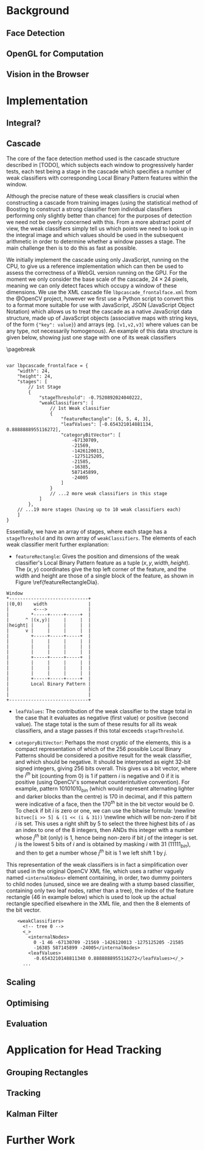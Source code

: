 Background
==========

Face Detection
--------------

OpenGL for Computation
----------------------

Vision in the Browser
---------------------

Implementation
==============

Integral?
---------

Cascade
-------

The core of the face detection method used is the cascade structure described
in [TODO], which subjects each window to progressively harder tests, each test
being a stage in the cascade which specifies a number of weak classifiers with
corresponding Local Binary Pattern features within the window.

Although the precise nature of these weak classifiers is crucial when
constructing a cascade from training images (using the statistical method of
Boosting to construct a strong classifier from individual classifiers
performing only slightly better than chance) for the purposes of detection we
need not be overly concerned with this. From a more abstract point of view,
the weak classifiers simply tell us which points we need to look up in the
integral image and which values should be used in the subsequent arithmetic in
order to determine whether a window passes a stage. The main challenge then is
to do this as fast as possible.

We initially implement the cascade using only JavaScript, running on the CPU,
to give us a reference implementation which can then be used to assess the
correctness of a WebGL version running on the GPU. For the moment we only
consider the base scale of the cascade, $24\times24$ pixels, meaning we can only
detect faces which occupy a window of these dimensions. We use the XML cascade file
`lbpcascade_frontalface.xml` from the @OpenCV project, however we first use a
Python script to convert this to a format more suitable for use with
JavaScript, JSON (JavaScript Object Notation) which allows us to treat the
cascade as a native JavaScript data structure, made up of JavaScript objects (associative maps with string keys, of the form `{"key": value}`)
and arrays (eg. `[v1,v2,v3]` where values can be any type, not necessarily homogenous). An example of this data structure is given below, showing just one stage with one of its weak classifiers

\pagebreak

~~~~ {.javascript}

var lbpcascade_frontalface = {
    "width": 24, 
    "height": 24, 
    "stages": [
        // 1st Stage
        {
            "stageThreshold": -0.7520892024040222,
            "weakClassifiers": [
                // 1st Weak classifier
                {
                    "featureRectangle": [6, 5, 4, 3],
                    "leafValues": [-0.654321014881134, 0.8888888955116272], 
                    "categoryBitVector": [
                        -67130709, 
                        -21569, 
                        -1426120013, 
                        -1275125205, 
                        -21585, 
                        -16385, 
                        587145899, 
                        -24005
                    ]
                }
                // ...2 more weak classifiers in this stage
            ]
        },
    // ...19 more stages (having up to 10 weak classifiers each)
    ]
}

~~~~

Essentially, we have an array of stages, where each stage has a
`stageThreshold` and its own array of `weakClassifiers`. The elements of each
weak classifier merit further explanation:

* `featureRectangle`: Gives the position and dimensions of the weak
classifier's Local Binary Pattern feature as a tuple $(x,y,width,height)$. The
$(x,y)$ coordinates give the top left corner of the feature, and the width and
height are those of a single block of the feature, as shown in Figure
\ref{featureRectangleDia}.

~~~~ {.ditaa .no-separation .no-shadows .scale:0.8 "Interpretation of `featureRectangle` values \label{featureRectangleDia}"}
Window
*-----------------------------+
|(0,0)    width               |
|         <--->               |
|        *-----+-----+-----+  | 
|      ^ |(x,y)|     |     |  | 
|height| |     |     |     |  | 
|      v |     |     |     |  | 
|        +-----+-----+-----+  | 
|        |     |     |     |  | 
|        |     |     |     |  | 
|        |     |     |     |  | 
|        +-----+-----+-----+  | 
|        |     |     |     |  | 
|        |     |     |     |  | 
|        |     |     |     |  | 
|        +-----+-----+-----+  | 
|        Local Binary Pattern |
|                             |
|                             |
+-----------------------------+      

~~~~


* `leafValues`: The contribution of the weak classifier to the stage total in
the case that it evaluates as negative (first value) or positive (second
value). The stage total is the sum of these results for all its weak
classifiers, and a stage passes if this total exceeds `stageThreshold`.

* `categoryBitVector`: Perhaps the most cryptic of the elements, this is a
compact representation of which of the 256 possible Local Binary Patterns
should be considered a positive result for the weak classifier, and which
should be negative. It should be interpreted as eight 32-bit signed integers,
giving 256 bits overall. This gives us a bit vector, where the $i^{th}$ bit
(counting from 0) is 1 if pattern $i$ is negative and 0 if it is positive
(using OpenCV's somewhat counterintuitive convention). For example, pattern
$10101010_{bin}$ (which would represent alternating lighter and darker blocks
than the centre) is 170 in decimal, and if this pattern were indicative of a
face, then the $170^{th}$ bit in the bit vector would be 0. To check if bit
$i$ is zero or one, we can use the bitwise formula:
\newline `bitvec[i >> 5] & (1 << (i & 31))`
\newline
which will be non-zero if bit $i$ is set. This uses a right
shift by 5 to select the three highest bits of $i$ as an index to one of the 8
integers, then ANDs this integer with a number whose $j^{th}$ bit (only) is 1,
hence being non-zero if bit $j$ of the integer is set. $j$ is the lowest 5
bits of $i$ and is obtained by masking $i$ with 31 ($11111_{bin}$), and then
to get a number whose $j^{th}$ bit is 1 we left shift 1 by $j$.

This representation of the weak classifiers is in fact a simplification over
that used in the original OpenCV XML file, which uses a rather vaguely named
`<internalNodes>` element containing, in order, two dummy pointers to child
nodes (unused, since we are dealing with a stump based classifier, containing
only two leaf nodes, rather than a tree), the index of the feature rectangle
(46 in example below) which is used to look up the actual rectangle specified
elsewhere in the XML file, and then the 8 elements of the bit vector.

~~~~ {.xml}
    <weakClassifiers>
      <!-- tree 0 -->
      <_>
        <internalNodes>
          0 -1 46 -67130709 -21569 -1426120013 -1275125205 -21585
          -16385 587145899 -24005</internalNodes>
        <leafValues>
          -0.6543210148811340 0.8888888955116272</leafValues></_>
      ...
~~~~





Scaling
--------

Optimising
----------

Evaluation
-----------


Application for Head Tracking
=============================

Grouping Rectangles
-------------------

Tracking
--------

Kalman Filter
-------------


Further Work
=============